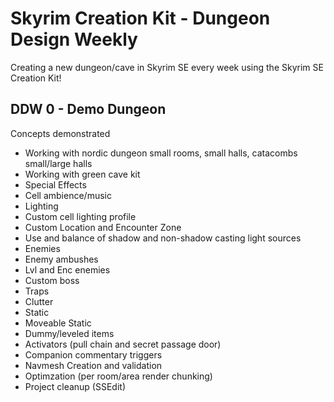 # Skyrim Creation Kit - Dungeon Design Weekly

Creating a new dungeon/cave in Skyrim SE every week using the Skyrim SE Creation Kit!

## DDW 0 - Demo Dungeon
Concepts demonstrated
- Working with nordic dungeon small rooms, small halls, catacombs small/large halls
- Working with green cave kit
- Special Effects
 - Cell ambience/music
 - Lighting
  - Custom cell lighting profile
  - Custom Location and Encounter Zone
  - Use and balance of shadow and non-shadow casting light sources
- Enemies
 - Enemy ambushes
 - Lvl and Enc enemies
 - Custom boss
- Traps
- Clutter
 - Static
 - Moveable Static
 - Dummy/leveled items
- Activators (pull chain and secret passage door)
- Companion commentary triggers
- Navmesh Creation and validation
- Optimzation (per room/area render chunking)
- Project cleanup (SSEdit)
